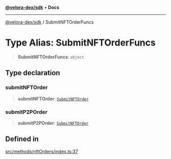 [**@velora-dex/sdk**](../README.md) • **Docs**

***

[@velora-dex/sdk](../globals.md) / SubmitNFTOrderFuncs

# Type Alias: SubmitNFTOrderFuncs

> **SubmitNFTOrderFuncs**: `object`

## Type declaration

### submitNFTOrder

> **submitNFTOrder**: [`SubmitNFTOrder`](../-internal-/type-aliases/SubmitNFTOrder.md)

### submitP2POrder

> **submitP2POrder**: [`SubmitNFTOrder`](../-internal-/type-aliases/SubmitNFTOrder.md)

## Defined in

[src/methods/nftOrders/index.ts:37](https://github.com/paraswap/paraswap-sdk/blob/master/src/methods/nftOrders/index.ts#L37)
